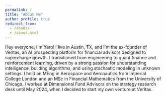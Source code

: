 ```yaml
---
permalink: /
title: "About Me"
author_profile: true
redirect_from: 
  - /about/
  - /about.html
---
```


Hey everyone, I'm Yaro! I live in Austin, TX, and I'm the ex-founder of Veritas, an AI prospecting platform for financial advisors designed to supercharge growth. I transitioned from engineering to quant finance and reinforcement learning, driven by a strong passion for understanding intelligence, building algorithms, and using stochastic modeling in unknown settings. I hold an MEng in Aerospace and Aeronautics from Imperial College London and an MSc in Financial Mathematics from the University of Chicago. I worked at Dimensional Fund Advisors on the strategy research desk until May 2024, when I decided to start my own venture at Veritas.